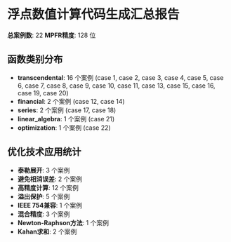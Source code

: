 # 浮点数值计算代码生成汇总报告

**总案例数**: 22
**MPFR精度**: 128 位

## 函数类别分布

- **transcendental**: 16 个案例 (case 1, case 2, case 3, case 4, case 5, case 6, case 7, case 8, case 9, case 10, case 11, case 13, case 15, case 16, case 19, case 20)
- **financial**: 2 个案例 (case 12, case 14)
- **series**: 2 个案例 (case 17, case 18)
- **linear_algebra**: 1 个案例 (case 21)
- **optimization**: 1 个案例 (case 22)

## 优化技术应用统计

- **泰勒展开**: 3 个案例
- **避免相消误差**: 2 个案例
- **高精度计算**: 12 个案例
- **溢出保护**: 5 个案例
- **IEEE 754兼容**: 1 个案例
- **混合精度**: 3 个案例
- **Newton-Raphson方法**: 1 个案例
- **Kahan求和**: 2 个案例
